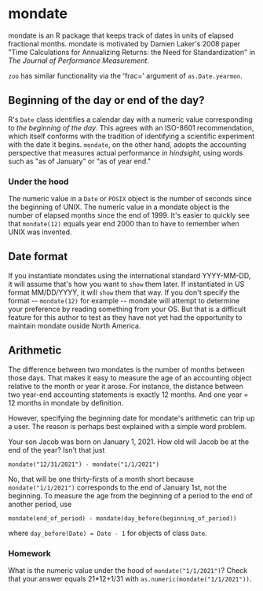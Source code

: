 # mondate

mondate is an R package that keeps track of dates in units of elapsed fractional months.
mondate is motivated by Damien Laker's 2008 paper 
"Time Calculations for Annualizing Returns: the Need for Standardization" 
in *The Journal of Performance Measurement*. 

`zoo` has similar functionality via the 'frac=' argument of `as.Date.yearmon`.

## Beginning of the day or end of the day?

R's `Date` class identifies a calendar day with a numeric value
corresponding to *the beginning of the day*. 
This agrees with an ISO-8601 recommendation, 
which itself
conforms with the tradition of identifying
a scientific experiment with the date it begins.
`mondate`, on the other hand,
adopts the accounting perspective
that measures actual performance *in hindsight*,
using words such as "as of January"
or "as of year end."

### Under the hood
The numeric value in a
`Date` or `POSIX` object
is the number of seconds since the beginning of UNIX.
The numeric value in a mondate object
is the number of elapsed months since the end of 1999.
It's easier to quickly see that `mondate(12)` equals
year end 2000 than to have to remember when UNIX was invented.

## Date format

If you instantiate mondates using the international standard
YYYY-MM-DD,
it will assume that's how you want to `show` them later.
If instantiated in US format MM/DD/YYYY,
it will `show` them that way.
If you don't specify the format -- 
`mondate(12)` for example --
mondate will attempt to determine your preference by reading something from your OS.
But that is a difficult feature for this author to test as they
have not yet had the opportunity to maintain mondate ouside North America.

## Arithmetic

The difference between two mondates is the number of months between those days.
That makes it easy to measure the age of an accounting object relative
to the month or year it arose.
For instance,
the distance between two year-end accounting statements is 
exactly 12 months.
And one year = 12 months in mondate by definition.

However, specifying the beginning date for mondate's arithmetic
can trip up a user.
The reason is perhaps
best explained with a simple word problem.

Your son Jacob was born on January 1, 2021.
How old will Jacob be at the end of the year?
Isn't that just 
```
mondate("12/31/2021") - mondate("1/1/2021")
```
No, that will be one thirty-firsts of a month short because
`mondate("1/1/2021")` corresponds to the end of January 1st,
not the beginning.
To measure the age from the beginning of a period
to the end of another period,
use 
```
mondate(end_of_period) - mondate(day_before(beginning_of_period))
```
where `day_before(Date) = Date - 1`
for objects of class `Date`.

### Homework

What is the numeric value under the hood of `mondate("1/1/2021")`?
Check that your answer equals 21*12+1/31 with `as.numeric(mondate("1/1/2021"))`.
